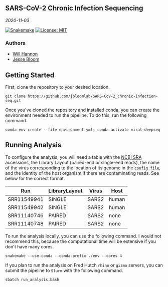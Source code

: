 ## SARS-CoV-2 Chronic Infection Sequencing
*2020-11-03*

[![Snakemake](https://img.shields.io/badge/snakemake-≥5.17-brightgreen.svg)](https://snakemake.bitbucket.io)
[![License: MIT](https://img.shields.io/badge/License-MIT-yellow.svg)](https://opensource.org/licenses/MIT)

### Authors

* [Will Hannon](https://www.linkedin.com/in/williamhannon/)
* [Jesse Bloom](https://www.fredhutch.org/en/faculty-lab-directory/bloom-jesse.html)

## Getting Started 

First, clone the repository to your desired location. 

```
git clone https://github.com/jbloomlab/SARS-CoV-2_chronic-infection-seq.git 
```

Once you've cloned the repository and installed conda, you can create the environment needed to run the pipeline. To do this, run the following command. 

```
conda env create --file environment.yml; conda activate viral-deepseq
```

## Running Analysis

To configure the analysis, you will need a table with the [NCBI SRA](https://www.ncbi.nlm.nih.gov/sra) accessions, the Library Layout (paired-end or single-end reads), the name of the virus corresponding to the location of its genome in the [`config file`](/config/config.yml), and the identity of the host organism if there are contaminating reads. See below for the correct format. 

| Run         | LibraryLayout | Virus | Host  |
|-------------|---------------|-------|-------|
| SRR11549941 | SINGLE        | SARS2 | human |
| SRR11549942 | SINGLE        | SARS2 | human |
| SRR11140746 | PAIRED        | SARS2 | none  |
| SRR11140748 | PAIRED        | SARS2 | none  |

To run the analysis locally, you can use the following command. I would not recommend this, because the computational time will be extensive if you don't have many cores. 

```
snakemake --use-conda --conda-prefix ./env --cores 4
```

If you plan to run the analysis on Fred Hutch `rhino` or `gizmo` servers, you can submit the pipeline to `Slurm` with the following command. 

```
sbatch run_analysis.bash
```



